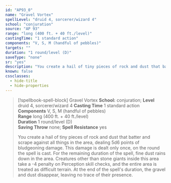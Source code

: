 ```yaml
---
id: "AP93_0"
name: "Gravel Vortex"
spellLevel: "druid 4, sorcerer/wizard 4"
school: "conjuration"
source: "AP 93"
range: "long (400 ft. + 40 ft./level)"
castingTime: "1 standard action"
components: "V, S, M (handful of pebbles)"
targets: ""
duration: "1 round/level (D)"
saveType: "none"
sr: "yes"
description: "You create a hail of tiny pieces of rock and dust that batter and scrape against all things in the area, dealing 5d6 points of bludgeoning damage. This damage is dealt only once, on the round the spell is cast. For the remaining duration of the spell, fine dust rains down in the area. Creatures other than stone giants inside this area take a -4 penalty on Perception skill checks, and the entire area is treated as difficult terrain. At the end of the spell's duration, the gravel and dust disappear, leaving no trace of their presence."
known: false
cssclasses:
  - hide-title
  - hide-properties
---
```


> [!spellbook-spell-block] Gravel Vortex
> **School:** conjuration; **Level** druid 4, sorcerer/wizard 4
> **Casting Time** 1 standard action  
> **Components** V, S, M (handful of pebbles)  
> **Range** long (400 ft. + 40 ft./level)  
> **Duration** 1 round/level (D)  
> **Saving Throw** none; **Spell Resistance** yes
> 
> You create a hail of tiny pieces of rock and dust that batter and scrape against all things in the area, dealing 5d6 points of bludgeoning damage. This damage is dealt only once, on the round the spell is cast. For the remaining duration of the spell, fine dust rains down in the area. Creatures other than stone giants inside this area take a -4 penalty on Perception skill checks, and the entire area is treated as difficult terrain. At the end of the spell's duration, the gravel and dust disappear, leaving no trace of their presence.